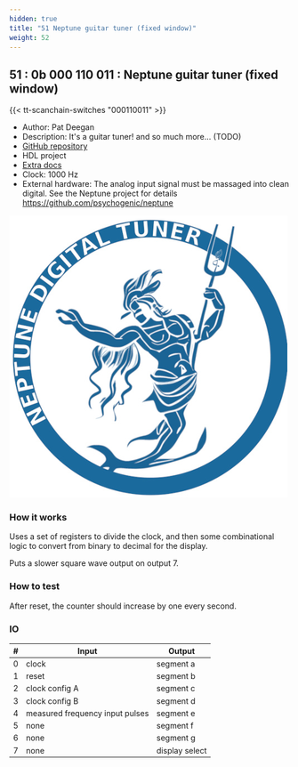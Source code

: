 ```yaml
---
hidden: true
title: "51 Neptune guitar tuner (fixed window)"
weight: 52
---
```


## 51 : 0b 000 110 011 : Neptune guitar tuner (fixed window)

{{< tt-scanchain-switches "000110011" >}}

* Author: Pat Deegan
* Description: It's a guitar tuner!  and so much more... (TODO)
* [GitHub repository](https://github.com/psychogenic/tt03_neptune_constantwindow)
* HDL project
* [Extra docs](https://github.com/psychogenic/neptune/blob/main/README.md)
* Clock: 1000 Hz
* External hardware: The analog input signal must be massaged into clean digital.  See the Neptune project for details https://github.com/psychogenic/neptune

![picture](images/neptuneproject.jpg)

### How it works

Uses a set of registers to divide the clock, and then some combinational logic
to convert from binary to decimal for the display.

Puts a slower square wave output on output 7.


### How to test

After reset, the counter should increase by one every second.


### IO

| # | Input        | Output       |
|---|--------------|--------------|
| 0 | clock  | segment a |
| 1 | reset  | segment b |
| 2 | clock config A  | segment c |
| 3 | clock config B  | segment d |
| 4 | measured frequency input pulses  | segment e |
| 5 | none  | segment f |
| 6 | none  | segment g |
| 7 | none  | display select |
